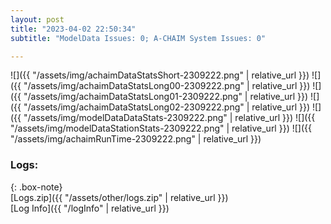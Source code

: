 ```yaml
---
layout: post
title: "2023-04-02 22:50:34"
subtitle: "ModelData Issues: 0; A-CHAIM System Issues: 0"

---
```


![]({{ "/assets/img/achaimDataStatsShort-2309222.png" | relative_url }})
![]({{ "/assets/img/achaimDataStatsLong00-2309222.png" | relative_url }})
![]({{ "/assets/img/achaimDataStatsLong01-2309222.png" | relative_url }})
![]({{ "/assets/img/achaimDataStatsLong02-2309222.png" | relative_url }})
![]({{ "/assets/img/modelDataDataStats-2309222.png" | relative_url }})
![]({{ "/assets/img/modelDataStationStats-2309222.png" | relative_url }})
![]({{ "/assets/img/achaimRunTime-2309222.png" | relative_url }})





### Logs:  
  
{: .box-note}  
[Logs.zip]({{ "/assets/other/logs.zip" | relative_url }})  
[Log Info]({{ "/logInfo" | relative_url }})  
